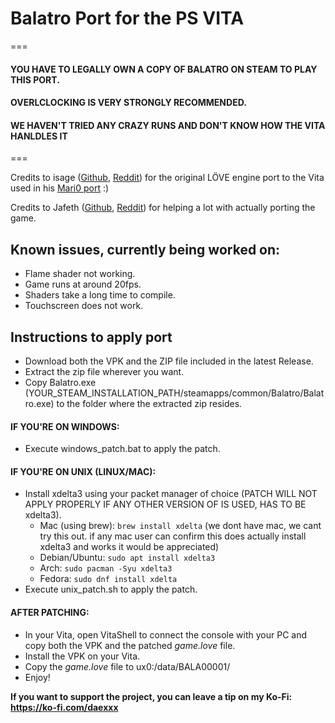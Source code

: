 # Balatro Port for the PS VITA

===
#### YOU HAVE TO LEGALLY OWN A COPY OF BALATRO ON STEAM TO PLAY THIS PORT.
#### OVERLCLOCKING IS VERY STRONGLY RECOMMENDED.
#### WE HAVEN'T TRIED ANY CRAZY RUNS AND DON'T KNOW HOW THE VITA HANLDLES IT
===

Credits to isage ([Github](https://github.com/isage), [Reddit](https://reddit.com/user/isage_dna)) for the original LÖVE engine port to the Vita used in his [Mari0 port](https://github.com/isage/Mari0-vita) :) 

Credits to Jafeth ([Github](https://github.com/Jafeth12), [Reddit](https://www.reddit.com/user/Skrubaso/)) for helping a lot with actually porting the game.

## Known issues, currently being worked on:
- Flame shader not working.
- Game runs at around 20fps.
- Shaders take a long time to compile.
- Touchscreen does not work.

## Instructions to apply port

- Download both the VPK and the ZIP file included in the latest Release.
- Extract the zip file wherever you want.
- Copy Balatro.exe (YOUR_STEAM_INSTALLATION_PATH/steamapps/common/Balatro/Balatro.exe) to the folder where the extracted zip resides.

#### IF YOU'RE ON WINDOWS:

- Execute windows_patch.bat to apply the patch.

#### IF YOU'RE ON UNIX (LINUX/MAC):

- Install xdelta3 using your packet manager of choice (PATCH WILL NOT APPLY PROPERLY IF ANY OTHER VERSION OF IS USED, HAS TO BE xdelta3).
    - Mac (using brew): ```brew install xdelta``` (we dont have mac, we cant try this out. if any mac user can confirm this does actually install xdelta3 and works it would be appreciated)
    - Debian/Ubuntu: ```sudo apt install xdelta3```
    - Arch: ```sudo pacman -Syu xdelta3```
    - Fedora: ```sudo dnf install xdelta```
- Execute unix_patch.sh to apply the patch.


#### AFTER PATCHING:

- In your Vita, open VitaShell to connect the console with your PC and copy both the VPK and the patched _game.love_ file.
- Install the VPK on your Vita.
- Copy the _game.love_ file to ux0:/data/BALA00001/
- Enjoy!

**If you want to support the project, you can leave a tip on my Ko-Fi: https://ko-fi.com/daexxx**


